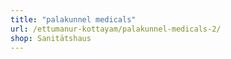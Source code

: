 ```yaml
---
title: "palakunnel medicals"
url: /ettumanur-kottayam/palakunnel-medicals-2/
shop: Sanitätshaus
---
```

